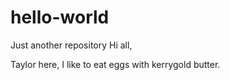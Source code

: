 # hello-world
Just another repository
Hi all, 

Taylor here, I like to eat eggs with kerrygold butter.
